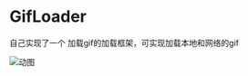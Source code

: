 # GifLoader
自己实现了一个 加载gif的加载框架，可实现加载本地和网络的gif




![动图](https://raw.githubusercontent.com/wanghao200906/GifLoader/master/123.gif)

